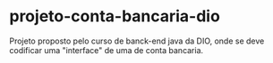 # projeto-conta-bancaria-dio
Projeto proposto pelo curso de banck-end java da DIO, onde se deve codificar uma "interface" de uma de conta bancaria.
